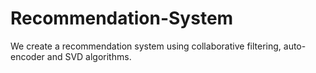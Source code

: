 # Recommendation-System
We create a recommendation system using collaborative filtering, auto-encoder and SVD algorithms.
